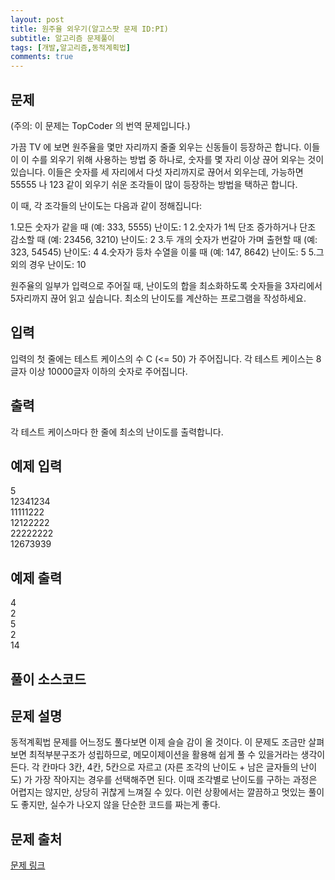 ```yaml
---
layout: post
title: 원주율 외우기(알고스팟 문제 ID:PI)
subtitle: 알고리즘 문제풀이
tags: [개발,알고리즘,동적계획법]
comments: true
---    
```


## 문제
(주의: 이 문제는 TopCoder 의 번역 문제입니다.)

가끔 TV 에 보면 원주율을 몇만 자리까지 줄줄 외우는 신동들이 등장하곤 합니다. 이들이 이 수를 외우기 위해 사용하는 방법 중 하나로, 숫자를 몇 자리 이상 끊어 외우는 것이 있습니다. 이들은 숫자를 세 자리에서 다섯 자리까지로 끊어서 외우는데, 가능하면 55555 나 123 같이 외우기 쉬운 조각들이 많이 등장하는 방법을 택하곤 합니다.

이 때, 각 조각들의 난이도는 다음과 같이 정해집니다:

1.모든 숫자가 같을 때 (예: 333, 5555) 난이도: 1
2.숫자가 1씩 단조 증가하거나 단조 감소할 때 (예: 23456, 3210) 난이도: 2
3.두 개의 숫자가 번갈아 가며 출현할 때 (예: 323, 54545) 난이도: 4
4.숫자가 등차 수열을 이룰 때 (예: 147, 8642) 난이도: 5
5.그 외의 경우 난이도: 10

원주율의 일부가 입력으로 주어질 때, 난이도의 합을 최소화하도록 숫자들을 3자리에서 5자리까지 끊어 읽고 싶습니다. 최소의 난이도를 계산하는 프로그램을 작성하세요.
## 입력

입력의 첫 줄에는 테스트 케이스의 수 C (<= 50) 가 주어집니다. 각 테스트 케이스는 8글자 이상 10000글자 이하의 숫자로 주어집니다.

## 출력

각 테스트 케이스마다 한 줄에 최소의 난이도를 출력합니다.

## 예제 입력

5   
12341234   
11111222   
12122222   
22222222   
12673939   
## 예제 출력
4  
2  
5  
2  
14  
## 풀이 소스코드  
<script src="https://gist.github.com/overflow218/88bd98dfbab8a768b104130cb82a9f9b.js"></script>
## 문제 설명
동적계획법 문제를 어느정도 풀다보면 이제 슬슬 감이 올 것이다. 이 문제도 조금만 살펴보면 최적부분구조가 성립하므로, 메모이제이션을 활용해 쉽게 풀 수 있을거라는 생각이 든다. 
각 칸마다 3칸, 4칸, 5칸으로 자르고 (자른 조각의 난이도 + 남은 글자들의 난이도) 가 가장 작아지는 경우를 선택해주면 된다. 이때 조각별로 난이도를 구하는 과정은 어렵지는 않지만, 상당히 귀찮게 느껴질 수 있다. 
이런 상황에서는 깔끔하고 멋있는 풀이도 좋지만, 실수가 나오지 않을 단순한 코드를 짜는게 좋다. 
## 문제 출처  

<a href="https://www.algospot.com/judge/problem/read/PI"> 문제 링크 </a>
